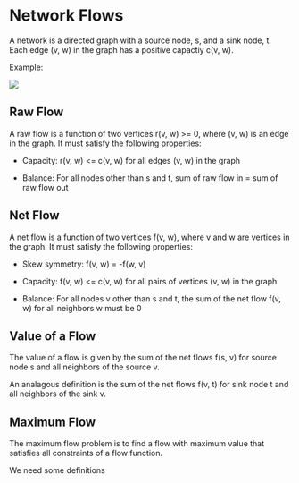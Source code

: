 #  Network Flows

A network is a directed graph with a source node, s, and a sink node, t. Each edge (v, w) in the graph has a positive capactiy c(v, w).

Example:

<img src="img/networkExample.png" />

## Raw Flow

A raw flow is a function of two vertices r(v, w) >= 0, where (v, w) is an edge in the graph. It must satisfy the following properties:

- Capacity: r(v, w) <= c(v, w) for all edges (v, w) in the graph

- Balance: For all nodes other than s and t, sum of raw flow in = sum of raw flow out

## Net Flow

A net flow is a function of two vertices f(v, w), where v and w are vertices in the graph. It must satisfy the following properties:

- Skew symmetry: f(v, w) = -f(w, v)

- Capacity: f(v, w) <= c(v, w) for all pairs of vertices (v, w) in the graph

- Balance: For all nodes v other than s and t, the sum of the net flow f(v, w) for all neighbors w must be 0

## Value of a Flow

The value of a flow is given by the sum of the net flows f(s, v) for source node s and all neighbors of the source v.

An analagous definition is the sum of the net flows f(v, t) for sink node t and all neighbors of the sink v.

## Maximum Flow

The maximum flow problem is to find a flow with maximum value that satisfies all constraints of a flow function.

We need some definitions 



